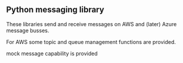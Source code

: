 ## Python messaging library

These libraries send and receive messages on AWS and (later) Azure message busses.

For AWS some topic and queue management functions are provided.

mock message capability is provided





